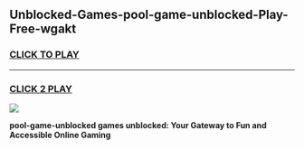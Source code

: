 
## Unblocked-Games-pool-game-unblocked-Play-Free-wgakt
<h3>
<a href="https://premium76.site?title=pool-game-unblocked&ref=22A">CLICK TO PLAY</a></h3>
<hr>

<h3>
<a href="https://premium76.site?title=pool-game-unblocked&ref=22A">CLICK 2 PLAY</a>
  
</h3>

<a href="https://premium76.site?title=pool-game-unblocked&ref=22A"><img src="https://clearcache.store/games.png"></a>


**pool-game-unblocked games unblocked: Your Gateway to Fun and Accessible Online Gaming**
